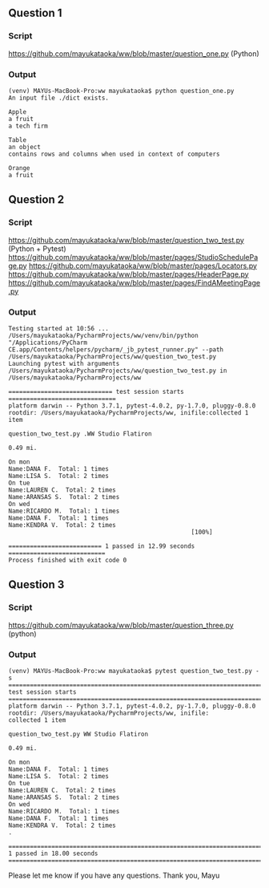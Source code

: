 

## Question 1 

### Script
https://github.com/mayukataoka/ww/blob/master/question_one.py (Python)

### Output

```
(venv) MAYUs-MacBook-Pro:ww mayukataoka$ python question_one.py 
An input file ./dict exists.

Apple
a fruit
a tech firm

Table
an object
contains rows and columns when used in context of computers

Orange
a fruit

```

## Question 2 
### Script
https://github.com/mayukataoka/ww/blob/master/question_two_test.py (Python + Pytest)
https://github.com/mayukataoka/ww/blob/master/pages/StudioSchedulePage.py
https://github.com/mayukataoka/ww/blob/master/pages/Locators.py
https://github.com/mayukataoka/ww/blob/master/pages/HeaderPage.py
https://github.com/mayukataoka/ww/blob/master/pages/FindAMeetingPage.py

### Output

```
Testing started at 10:56 ...
/Users/mayukataoka/PycharmProjects/ww/venv/bin/python "/Applications/PyCharm CE.app/Contents/helpers/pycharm/_jb_pytest_runner.py" --path /Users/mayukataoka/PycharmProjects/ww/question_two_test.py
Launching pytest with arguments /Users/mayukataoka/PycharmProjects/ww/question_two_test.py in /Users/mayukataoka/PycharmProjects/ww

============================= test session starts ==============================
platform darwin -- Python 3.7.1, pytest-4.0.2, py-1.7.0, pluggy-0.8.0
rootdir: /Users/mayukataoka/PycharmProjects/ww, inifile:collected 1 item

question_two_test.py .WW Studio Flatiron

0.49 mi.

On mon
Name:DANA F.  Total: 1 times
Name:LISA S.  Total: 2 times
On tue
Name:LAUREN C.  Total: 2 times
Name:ARANSAS S.  Total: 2 times
On wed
Name:RICARDO M.  Total: 1 times
Name:DANA F.  Total: 1 times
Name:KENDRA V.  Total: 2 times
                                                   [100%]

========================== 1 passed in 12.99 seconds ===========================
Process finished with exit code 0

```

## Question 3
### Script
https://github.com/mayukataoka/ww/blob/master/question_three.py (python)

### Output

```
(venv) MAYUs-MacBook-Pro:ww mayukataoka$ pytest question_two_test.py -s
========================================================================================================== test session starts ===========================================================================================================
platform darwin -- Python 3.7.1, pytest-4.0.2, py-1.7.0, pluggy-0.8.0
rootdir: /Users/mayukataoka/PycharmProjects/ww, inifile:
collected 1 item                                                                                                                                                                                                                         

question_two_test.py WW Studio Flatiron

0.49 mi.

On mon
Name:DANA F.  Total: 1 times
Name:LISA S.  Total: 2 times
On tue
Name:LAUREN C.  Total: 2 times
Name:ARANSAS S.  Total: 2 times
On wed
Name:RICARDO M.  Total: 1 times
Name:DANA F.  Total: 1 times
Name:KENDRA V.  Total: 2 times
.

======================================================================================================= 1 passed in 18.00 seconds ========================================================================================================

```

Please let me know if you have any questions. 
Thank you,
Mayu
